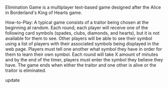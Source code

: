 Elimination Game is a multiplayer text-based game designed after the Alice in Borderland's King of Hearts game.

How-to-Play:
A typical game consists of a traitor being chosen at the beginning at random. Each round, each player will receive one of the following card symbols 
(spades, clubs, diamonds, and hearts), but it is not available for them to see. Other players will be able to see their symbol using a list of players with
their associated symbols being displayed in the web page. Players must tell one another what symbol they have in order for them to learn their own symbol.
Each round will take X amount of minutes and by the end of the timer, players must enter the symbol they believe they have. The game ends when either the 
traitor and one other is alive or the traitor is eliminated.

update
